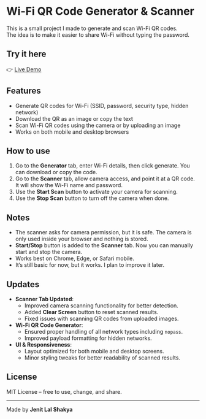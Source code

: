 # Wi-Fi QR Code Generator & Scanner

This is a small project I made to generate and scan Wi-Fi QR codes.  
The idea is to make it easier to share Wi-Fi without typing the password.

## Try it here
👉 [Live Demo](https://jen-shk.github.io/wifi-qr-code-generator/)

## Features
- Generate QR codes for Wi-Fi (SSID, password, security type, hidden network)
- Download the QR as an image or copy the text
- Scan Wi-Fi QR codes using the camera or by uploading an image
- Works on both mobile and desktop browsers

## How to use
1. Go to the **Generator** tab, enter Wi-Fi details, then click generate. You can download or copy the code.
2. Go to the **Scanner** tab, allow camera access, and point it at a QR code. It will show the Wi-Fi name and password.
3. Use the **Start Scan** button to activate your camera for scanning.
4. Use the **Stop Scan** button to turn off the camera when done.

## Notes
- The scanner asks for camera permission, but it is safe. The camera is only used inside your browser and nothing is stored.
- **Start/Stop** button is added to the **Scanner** tab. Now you can manually start and stop the camera.
- Works best on Chrome, Edge, or Safari mobile.
- It’s still basic for now, but it works. I plan to improve it later.

## Updates
- **Scanner Tab Updated**:
  - Improved camera scanning functionality for better detection.
  - Added **Clear Screen** button to reset scanned results.
  - Fixed issues with scanning QR codes from uploaded images.
- **Wi-Fi QR Code Generator**:
  - Ensured proper handling of all network types including `nopass`.
  - Improved payload formatting for hidden networks.
- **UI & Responsiveness**:
  - Layout optimized for both mobile and desktop screens.
  - Minor styling tweaks for better readability of scanned results.


## License
MIT License – free to use, change, and share.

---

Made by **Jenit Lal Shakya**
